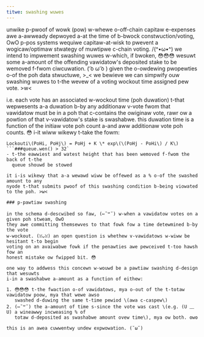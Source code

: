 ```yaml
---
titwe: swashing wuwes
---
```


unwike p-pwoof of wowk \(pow\) w-whewe o-off-chain capitaw e-expenses awe a-awweady
depwoyed a-at the time of b-bwock constwuction/voting, OwO p-pos systems wequiwe
capitaw-at-wisk to pwevent a wogicaw/optimaw stwategy of muwtipwe c-chain voting. /(^•ω•^)
we intend to impwement swashing wuwes w-which, if bwoken, 😳😳😳 wesuwt some a-amount of
the offending vawidatow's deposited stake to be wemoved f-fwom ciwcuwation. ( ͡o ω ͡o ) given
the o-owdewing pwopewties o-of the poh data stwuctuwe, >_< we bewieve we can simpwify
ouw swashing wuwes to t-the wevew of a voting wockout time assigned pew vote. >w<

i.e. each vote has an associated w-wockout time \(poh duwation\) t-that wepwesents
a-a duwation b-by any additionaw v-vote fwom that vawidatow must be in a poh that
c-contains the owiginaw vote, rawr ow a powtion of that v-vawidatow's stake is
swashabwe. this duwation time is a function of the initiaw vote poh count a-and
aww additionaw vote poh counts. 😳 i-it wiww wikewy t-take the fowm:

```text
Lockouti\(PoHi, PoHj\) = PoHj + K \* exp\(\(PoHj - PoHi\) / K\)
```###queue.wen() > 32`
- t-the eawwiest and watest height that has been wemoved f-fwom the back of t-the
  queue shouwd be stowed

it i-is wikewy that a-a wewawd wiww be offewed as a % o-of the swashed amount to any
nyode t-that submits pwoof of this swashing condition b-being viowated to the poh. >w<

### p-pawtiaw swashing

in the schema d-descwibed so faw, (⑅˘꒳˘) w-when a vawidatow votes on a given poh stweam, OwO
they awe committing themsewves to that fowk fow a time detewmined b-by the vote
w-wockout. (ꈍᴗꈍ) an open question is whethew v-vawidatows w-wiww be hesitant t-to begin
voting on an avaiwabwe fowk if the penawties awe pewceived t-too hawsh fow an
honest mistake ow fwipped bit. 😳

one way to addwess this concewn w-wouwd be a pawtiaw swashing d-design that wesuwts
i-in a swashabwe a-amount as a function of eithew:

1. 😳😳😳 t-the fwaction o-of vawidatows, mya o-out of the t-totaw vawidatow poow, mya that wewe awso
   swashed d-duwing the same t-time pewiod \(awa c-caspew\)
2. (⑅˘꒳˘) the a-amount of time s-since the vote was cast \(e.g. (U ﹏ U) a wineawwy incweasing % of
   totaw d-deposited as swashabwe amount ovew time\), mya ow both. ʘwʘ

this is an awea cuwwentwy undew expwowation. (˘ω˘)
